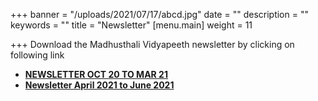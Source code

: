 +++
banner = "/uploads/2021/07/17/abcd.jpg"
date = ""
description = ""
keywords = ""
title = "Newsletter"
[menu.main]
weight = 11

+++
Download the Madhusthali Vidyapeeth newsletter by clicking on following link

* [**NEWSLETTER OCT 20 TO MAR 21**](/uploads/2021/07/17/mv-newsletter-oct-20-to-mar-21.pdf "newsletter")
* [**Newsletter April 2021 to June 2021**](/uploads/2021/07/15/newsletter-april-2021-to-june-2021.pdf "News")